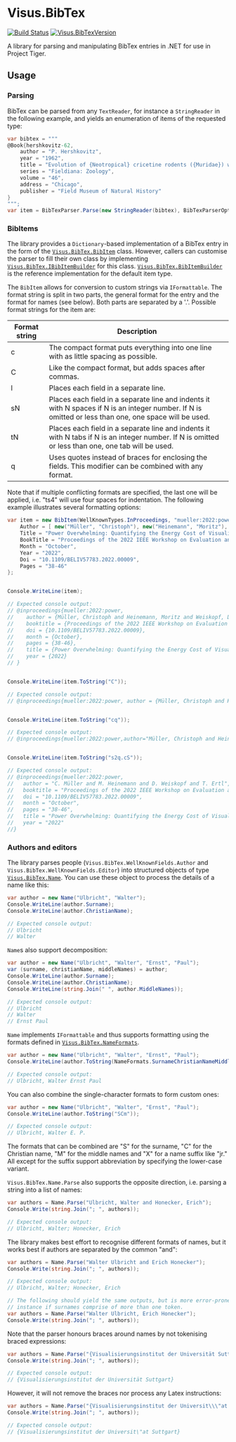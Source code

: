 ﻿# Visus.BibTex

[![Build Status](https://visualisierungsinstitut.visualstudio.com/Visus.BibTex/_apis/build/status/UniStuttgart-VISUS.Visus.BibTex?branchName=master)](https://visualisierungsinstitut.visualstudio.com/Visus.BibTex/_build/latest?definitionId=9&branchName=master)
[![Visus.BibTexVersion](https://buildstats.info/nuget/Visus.BibTex)](https://www.nuget.org/packages/Visus.BibTex)

A library for parsing and manipulating BibTex entries in .NET for use in Project Tiger.


## Usage

### Parsing
BibTex can be parsed from any `TextReader`, for instance a `StringReader` in the following example, and yields an enumeration of items of the requested type:

```C#
var bibtex = """
@Book{hershkovitz-62,
    author = "P. Hershkovitz",
    year = "1962",
    title = "Evolution of {Neotropical} cricetine rodents ({Muridae}) with special reference to the phyllotine group",
    series = "Fieldiana: Zoology",
    volume = "46",
    address = "Chicago",
    publisher = "Field Museum of Natural History"
}
""";
var item = BibTexParser.Parse(new StringReader(bibtex), BibTexParserOptions.Create()).Single();
```


### BibItems
The library provides a `Dictionary`-based implementation of a BibTex entry in the form of the [`Visus.BibTex.BibItem`](Visus.BibTex/BibItem.cs) class. However, callers can customise the parser to fill their own class by implementing [`Visus.BibTex.IBibItemBuilder`](Visus.BibTex/IBibItemBuilder.cs) for this class. [`Visus.BibTex.BibItemBuilder`](Visus.BibTex/BibItemBuilder.cs) is the reference implementation for the default item type.

The `BibItem` allows for conversion to custom strings via `IFormattable`. The format string is split in two parts, the general format for the entry and the format for names (see below). Both parts are separated by a '.'. Possible format strings for the item are:

| Format string | Description |
| ------------- | ----------- |
| c             | The compact format puts everything into one line with as little spacing as possible. |
| C             | Like the compact format, but adds spaces after commas. |
| l             | Places each field in a separate line. |
| sN            | Places each field in a separate line and indents it with N spaces if N is an integer number. If N is omitted or less than one, one space will be used. |
| tN            | Places each field in a separate line and indents it with N tabs if N is an integer number. If N is omitted or less than one, one tab will be used. |
| q             | Uses quotes instead of braces for enclosing the fields. This modifier can be combined with any format. |

Note that if multiple conflicting formats are specified, the last one will be applied, i.e. "ts4" will use four spaces for indentation. The following example illustrates several formatting options:

```C#
var item = new BibItem(WellKnownTypes.InProceedings, "mueller:2022:power") {
    Author = [ new("Müller", "Christoph"), new("Heinemann", "Moritz"), new("Weiskopf", "Daniel"), new("Ertl", "Thomas") ],
    Title = "Power Overwhelming: Quantifying the Energy Cost of Visualisation",
    BookTitle = "Proceedings of the 2022 IEEE Workshop on Evaluation and Beyond – Methodological Approaches for Visualization (BELIV)",
    Month = "October",
    Year = "2022",
    Doi = "10.1109/BELIV57783.2022.00009",
    Pages = "38-46"
};


Console.WriteLine(item);

// Expected console output:
// @inproceedings{mueller:2022:power,
//    author = {Müller, Christoph and Heinemann, Moritz and Weiskopf, Daniel and Ertl, Thomas},
//    booktitle = {Proceedings of the 2022 IEEE Workshop on Evaluation and Beyond – Methodological Approaches for Visualization (BELIV)},
//    doi = {10.1109/BELIV57783.2022.00009},
//    month = {October},
//    pages = {38-46},
//    title = {Power Overwhelming: Quantifying the Energy Cost of Visualisation},
//    year = {2022}
// }


Console.WriteLine(item.ToString("C"));

// Expected console output:
// @inproceedings{mueller:2022:power, author = {Müller, Christoph and Heinemann, Moritz and Weiskopf, Daniel and Ertl, Thomas}, booktitle = {Proceedings of the 2022 IEEE Workshop on Evaluation and Beyond – Methodological Approaches for Visualization (BELIV)}, doi = {10.1109/BELIV57783.2022.00009}, month = {October}, pages = {38-46}, title = {Power Overwhelming: Quantifying the Energy Cost of Visualisation}, year = {2022}}


Console.WriteLine(item.ToString("cq"));

// Expected console output:
// @inproceedings{mueller:2022:power,author="Müller, Christoph and Heinemann, Moritz and Weiskopf, Daniel and Ertl, Thomas",booktitle="Proceedings of the 2022 IEEE Workshop on Evaluation and Beyond – Methodological Approaches for Visualization (BELIV)",doi="10.1109/BELIV57783.2022.00009",month="October",pages="38-46",title="Power Overwhelming: Quantifying the Energy Cost of Visualisation",year="2022"}


Console.WriteLine(item.ToString("s2q.cS"));

// Expected console output:
// @inproceedings{mueller:2022:power,
//   author = "C. Müller and M. Heinemann and D. Weiskopf and T. Ertl",
//   booktitle = "Proceedings of the 2022 IEEE Workshop on Evaluation and Beyond – Methodological Approaches for Visualization (BELIV)",
//   doi = "10.1109/BELIV57783.2022.00009",
//   month = "October",
//   pages = "38-46",
//   title = "Power Overwhelming: Quantifying the Energy Cost of Visualisation",
//   year = "2022"
//}
```

### Authors and editors
The library parses people (`Visus.BibTex.WellKnownFields.Author` and `Visus.BibTex.WellKnownFields.Editor`) into structured objects of type [`Visus.BibTex.Name`](Visus.BibTex/Name.cs). You can use these object to process the details of a name like this:

```C#
var author = new Name("Ulbricht", "Walter");
Console.WriteLine(author.Surname);
Console.WriteLine(author.ChristianName);

// Expected console output:
// Ulbricht
// Walter
```

`Name`s also support decomposition:

```C#
var author = new Name("Ulbricht", "Walter", "Ernst", "Paul");
var (surname, christianName, middleNames) = author;
Console.WriteLine(author.Surname);
Console.WriteLine(author.ChristianName);
Console.WriteLine(string.Join(" ", author.MiddleNames));

// Expected console output:
// Ulbricht
// Walter
// Ernst Paul
```

`Name` implements `IFormattable` and thus supports formatting using the formats defined in [`Visus.BibTex.NameFormats`](Visus.BibTex/NameFormats.cs).

```C#
var author = new Name("Ulbricht", "Walter", "Ernst", "Paul");
Console.WriteLine(author.ToString(NameFormats.SurnameChristianNameMiddleNames));

// Expected console output:
// Ulbricht, Walter Ernst Paul
```

You can also combine the single-character formats to form custom ones:

```C#
var author = new Name("Ulbricht", "Walter", "Ernst", "Paul");
Console.WriteLine(author.ToString("SCm"));

// Expected console output:
// Ulbricht, Walter E. P.
```

The formats that can be combined are "S" for the surname, "C" for the Christian name, "M" for the middle names and "X" for a name suffix like "jr." All except for the suffix support abbreviation by specifying the lower-case variant.

`Visus.BibTex.Name.Parse` also supports the opposite direction, i.e. parsing a string into a list of names:

```C#
var authors = Name.Parse("Ulbricht, Walter and Honecker, Erich");
Console.Write(string.Join("; ", authors));

// Expected console output:
// Ulbricht, Walter; Honecker, Erich
```

The library makes best effort to recognise different formats of names, but it works best if authors are separated by the common "and":

```C#
var authors = Name.Parse("Walter Ulbricht and Erich Honecker");
Console.Write(string.Join("; ", authors));

// Expected console output:
// Ulbricht, Walter; Honecker, Erich

// The following should yield the same outputs, but is more error-prone for
// instance if surnames comprise of more than one token.
var authors = Name.Parse("Walter Ulbricht, Erich Honecker");
Console.Write(string.Join("; ", authors));
```

Note that the parser honours braces around names by not tokenising braced expressions:

```C#
var authors = Name.Parse("{Visualisierungsinstitut der Universität Suttgart}");
Console.Write(string.Join("; ", authors));

// Expected console output:
// {Visualisierungsinstitut der Universität Suttgart}
```

However, it will not remove the braces nor process any Latex instructions:
```C#
var authors = Name.Parse("{Visualisierungsinstitut der Universit\\\"at Suttgart}");
Console.Write(string.Join("; ", authors));

// Expected console output:
// {Visualisierungsinstitut der Universit\"at Suttgart}
```
